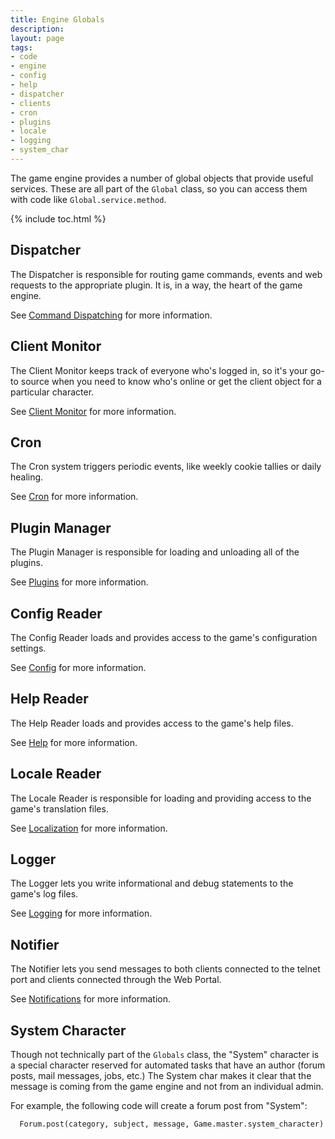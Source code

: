 ```yaml
---
title: Engine Globals
description: 
layout: page
tags:
- code
- engine
- config
- help
- dispatcher
- clients
- cron
- plugins
- locale
- logging
- system_char
---
```


The game engine provides a number of global objects that provide useful services.  These are all part of the `Global` class, so you can access them with code like `Global.service.method`.

{% include toc.html %}

## Dispatcher

The Dispatcher is responsible for routing game commands, events and web requests to the appropriate plugin.  It is, in a way, the heart of the game engine.

See [Command Dispatching](/tutorials/code/dispatcher.html) for more information.

## Client Monitor

The Client Monitor keeps track of everyone who's logged in, so it's your go-to source when you need to know who's online or get the client object for a particular character.

See [Client Monitor](/tutorials/code/client-monitor.html) for more information.

## Cron

The Cron system triggers periodic events, like weekly cookie tallies or daily healing.

See [Cron](/tutorials/code/cron.html) for more information.

## Plugin Manager

The Plugin Manager is responsible for loading and unloading all of the plugins.

See [Plugins](/tutorials/code/plugins.html) for more information.

## Config Reader

The Config Reader loads and provides access to the game's configuration settings.

See [Config](/tutorials/code/config-reader.html) for more information.

## Help Reader

The Help Reader loads and provides access to the game's help files.

See [Help](/tutorials/code/help.html) for more information.

## Locale Reader

The Locale Reader is responsible for loading and providing access to the game's translation files.

See [Localization](/tutorials/code/localization.html) for more information.

## Logger

The Logger lets you write informational and debug statements to the game's log files.

See [Logging](/tutorials/code/logs.html) for more information.

## Notifier

The Notifier lets you send messages to both clients connected to the telnet port and clients connected through the Web Portal. 

See [Notifications](/tutorials/code/notifications.html) for more information.

## System Character

Though not technically part of the `Globals` class, the "System" character is a special character reserved for automated tasks that have an author (forum posts, mail messages, jobs, etc.)  The System char makes it clear that the message is coming from the game engine and not from an individual admin.

For example, the following code will create a forum post from "System":

      Forum.post(category, subject, message, Game.master.system_character)


